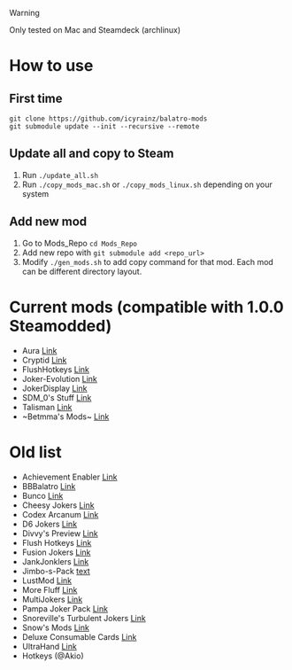> [!WARNING]
> Only tested on Mac and Steamdeck (archlinux)

# How to use

## First time

```
git clone https://github.com/icyrainz/balatro-mods
git submodule update --init --recursive --remote
```

## Update all and copy to Steam

1. Run `./update_all.sh`
2. Run `./copy_mods_mac.sh` or `./copy_mods_linux.sh` depending on your system

## Add new mod

1. Go to Mods_Repo `cd Mods_Repo`
2. Add new repo with `git submodule add <repo_url>`
3. Modify `./gen_mods.sh` to add copy command for that mod. Each mod can be different directory layout.

# Current mods (compatible with 1.0.0 Steamodded)

- Aura [Link](https://github.com/MathIsFun0/Aura)
- Cryptid [Link](https://github.com/MathIsFun0/Cryptid)
- FlushHotkeys [Link](https://github.com/Agoraaa/FlushHotkeys)
- Joker-Evolution [Link](https://github.com/SDM0/Joker-Evolution)
- JokerDisplay [Link](https://github.com/nh6574/JokerDisplay)
- SDM_0's Stuff [Link](https://github.com/SDM0/Balatro-Mods)
- Talisman [Link](https://github.com/MathIsFun0/Talisman)
- ~Betmma's Mods~ [Link](https://github.com/betmma/my_balatro_mods)

# Old list

- Achievement Enabler [Link](https://github.com/Steamopollys/Steamodded/blob/main/example_mods/Mods/AchievementsEnabler.lua)
- BBBalatro [Link](https://github.com/BBBalatroMod/BBBalatro/tree/main)
- Bunco [Link](https://github.com/Firch/Bunco)
- Cheesy Jokers [Link](https://github.com/ilikecheese0/CheesyJokers)
- Codex Arcanum [Link](https://github.com/itayfeder/Codex-Arcanum)
- D6 Jokers [Link](https://github.com/GauntletGames-2086/D6-Jokers)
- Divvy's Preview [Link](https://github.com/DivvyCr/Balatro-Preview)
- Flush Hotkeys [Link](https://github.com/Agoraaa/FlushHotkeys)
- Fusion Jokers [Link](https://itayfeder.github.io/Fusion-Jokers/)
- JankJonklers [Link](https://github.com/spikeof2010/JankJonklers)
- Jimbo-s-Pack [text](https://github.com/art-muncher/Jimbo-s-Pack)
- LustMod [Link](https://github.com/lusciousdev/LushMod)
- More Fluff [Link](https://notmario.github.io/MoreFluff/)
- MultiJokers [Link](https://github.com/iJohnMaged/multi-jokers)
- Pampa Joker Pack [Link](https://batabata3.github.io/balatro-pampa-joker-pack/)
- Snoreville's Turbulent Jokers [Link](https://snoresville.github.io/snoresville_turbulent_jokers/)
- Snow's Mods [Link](https://rattlingsnow353.github.io/Snow-s-Mods/)
- Deluxe Consumable Cards [Link](https://github.com/JeffVi/DX-Tarots)
- UltraHand [Link](https://github.com/xioxin/BalatroMods)
- Hotkeys (@Akio)
